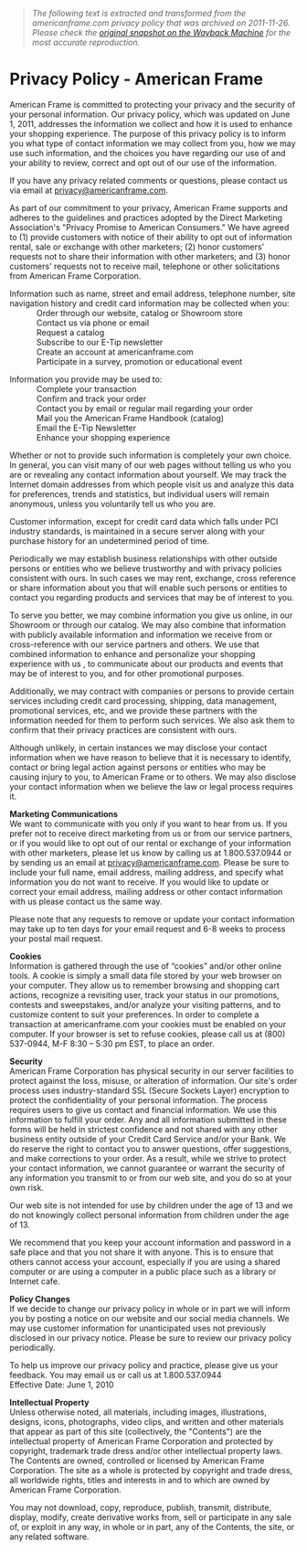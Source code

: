 > *The following text is extracted and transformed from the americanframe.com privacy policy that was archived on 2011-11-26. Please check the [original snapshot on the Wayback Machine](https://web.archive.org/web/20111126191005id_/http%3A//www.americanframe.com/privacy.aspx) for the most accurate reproduction.*

# Privacy Policy - American Frame

  
American Frame is committed to protecting your privacy and the security of your personal information. Our privacy policy, which was updated on June 1, 2011, addresses the information we collect and how it is used to enhance your shopping experience. The purpose of this privacy policy is to inform you what type of contact information we may collect from you, how we may use such information, and the choices you have regarding our use of and your ability to review, correct and opt out of our use of the information.

If you have any privacy related comments or questions, please contact us via email at privacy@americanframe.com.

As part of our commitment to your privacy, American Frame supports and adheres to the guidelines and practices adopted by the Direct Marketing Association's "Privacy Promise to American Consumers." We have agreed to (1) provide customers with notice of their ability to opt out of information rental, sale or exchange with other marketers; (2) honor customers' requests not to share their information with other marketers; and (3) honor customers' requests not to receive mail, telephone or other solicitations from American Frame Corporation.

Information such as name, street and email address, telephone number, site navigation history and credit card information may be collected when you:  
            Order through our website, catalog or Showroom store  
            Contact us via phone or email  
            Request a catalog  
            Subscribe to our E-Tip newsletter  
            Create an account at americanframe.com  
            Participate in a survey, promotion or educational event

Information you provide may be used to:  
            Complete your transaction  
            Confirm and track your order  
            Contact you by email or regular mail regarding your order  
            Mail you the American Frame Handbook (catalog)  
            Email the E-Tip Newsletter  
            Enhance your shopping experience

Whether or not to provide such information is completely your own choice. In general, you can visit many of our web pages without telling us who you are or revealing any contact information about yourself. We may track the Internet domain addresses from which people visit us and analyze this data for preferences, trends and statistics, but individual users will remain anonymous, unless you voluntarily tell us who you are.

Customer information, except for credit card data which falls under PCI industry standards, is maintained in a secure server along with your purchase history for an undetermined period of time. 

Periodically we may establish business relationships with other outside persons or entities who we believe trustworthy and with privacy policies consistent with ours. In such cases we may rent, exchange, cross reference or share information about you that will enable such persons or entities to contact you regarding products and services that may be of interest to you. 

To serve you better, we may combine information you give us online, in our Showroom or through our catalog. We may also combine that information with publicly available information and information we receive from or cross-reference with our service partners and others. We use that combined information to enhance and personalize your shopping experience with us , to communicate about our products and events that may be of interest to you, and for other promotional purposes.

Additionally, we may contract with companies or persons to provide certain services including credit card processing, shipping, data management, promotional services, etc, and we provide these partners with the information needed for them to perform such services. We also ask them to confirm that their privacy practices are consistent with ours.

Although unlikely, in certain instances we may disclose your contact information when we have reason to believe that it is necessary to identify, contact or bring legal action against persons or entities who may be causing injury to you, to American Frame or to others. We may also disclose your contact information when we believe the law or legal process requires it.

 **Marketing Communications**  
We want to communicate with you only if you want to hear from us. If you prefer not to receive direct marketing from us or from our service partners, or if you would like to opt out of our rental or exchange of your information with other marketers, please let us know by calling us at 1.800.537.0944 or by sending us an email at privacy@americanframe.com. Please be sure to include your full name, email address, mailing address, and specify what information you do not want to receive. If you would like to update or correct your email address, mailing address or other contact information with us please contact us the same way.

Please note that any requests to remove or update your contact information may take up to ten days for your email request and 6-8 weeks to process your postal mail request.

 **Cookies**  
Information is gathered through the use of “cookies” and/or other online tools. A cookie is simply a small data file stored by your web browser on your computer. They allow us to remember browsing and shopping cart actions, recognize a revisiting user, track your status in our promotions, contests and sweepstakes, and/or analyze your visiting patterns, and to customize content to suit your preferences. In order to complete a transaction at americanframe.com your cookies must be enabled on your computer. If your browser is set to refuse cookies, please call us at (800) 537-0944, M-F 8:30 – 5:30 pm EST, to place an order.

 **Security**  
American Frame Corporation has physical security in our server facilities to protect against the loss, misuse, or alteration of information. Our site's order process uses industry-standard SSL (Secure Sockets Layer) encryption to protect the confidentiality of your personal information. The process requires users to give us contact and financial information. We use this information to fulfill your order. Any and all information submitted in these forms will be held in strictest confidence and not shared with any other business entity outside of your Credit Card Service and/or your Bank. We do reserve the right to contact you to answer questions, offer suggestions, and make corrections to your order. As a result, while we strive to protect your contact information, we cannot guarantee or warrant the security of any information you transmit to or from our web site, and you do so at your own risk.

Our web site is not intended for use by children under the age of 13 and we do not knowingly collect personal information from children under the age of 13.

We recommend that you keep your account information and password in a safe place and that you not share it with anyone. This is to ensure that others cannot access your account, especially if you are using a shared computer or are using a computer in a public place such as a library or Internet cafe.

 **Policy Changes**  
If we decide to change our privacy policy in whole or in part we will inform you by posting a notice on our website and our social media channels. We may use customer information for unanticipated uses not previously disclosed in our privacy notice. Please be sure to review our privacy policy periodically.

To help us improve our privacy policy and practice, please give us your feedback. You may email us or call us at 1.800.537.0944  
Effective Date: June 1, 2010

 **Intellectual Property**  
Unless otherwise noted, all materials, including images, illustrations, designs, icons, photographs, video clips, and written and other materials that appear as part of this site (collectively, the "Contents") are the intellectual property of American Frame Corporation and protected by copyright, trademark trade dress and/or other intellectual property laws. The Contents are owned, controlled or licensed by American Frame Corporation. The site as a whole is protected by copyright and trade dress, all worldwide rights, titles and interests in and to which are owned by American Frame Corporation.

You may not download, copy, reproduce, publish, transmit, distribute, display, modify, create derivative works from, sell or participate in any sale of, or exploit in any way, in whole or in part, any of the Contents, the site, or any related software.
